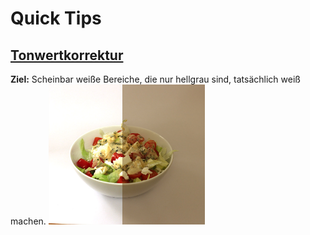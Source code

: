 # Quick Tips

## [Tonwertkorrektur](/Photoshop/QuickTips/Tonwertkorrektur)
**Ziel:** Scheinbar weiße Bereiche, die nur hellgrau sind, tatsächlich weiß machen.  <!-- Two spaces after text/in front of pic to add new line -->
<img src="/images/ps-tips-korrektur.png?raw=true" width="250" height="224" />
